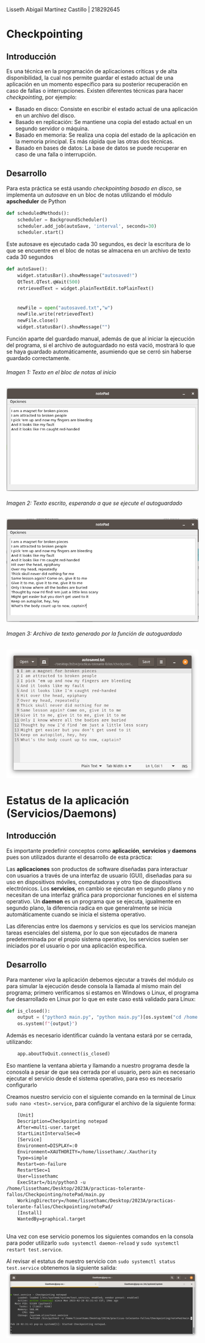 Lisseth Abigail Martínez Castillo | 218292645
# Checkpointing
## Introducción
Es una técnica en la programación de aplicaciones críticas y de alta disponibilidad, la cual nos permite guardar el estado actual de una aplicación en un momento específico para su posterior recuperación en caso de fallas o interrupciones.
Existen diferentes técnicas para hacer *checkpointing*, por ejemplo:
* Basado en disco: Consiste en escribir el estado actual de una aplicación en un archivo del disco.
* Basado en replicación: Se mantiene una copia del estado actual en un segundo servidor o máquina.
* Basado en memoria: Se realiza una copia del estado de la aplicación en la memoria principal. Es más rápida que las otras dos técnicas.
* Basado en bases de datos: La base de datos se puede recuperar en caso de una falla o interrupción.

## Desarrollo
Para esta práctica se está usando *checkpointing basado en disco*, se implementa un *autosave* en un bloc de notas utilizando el módulo **apscheduler** de Python

```python
def scheduledMethods():
    scheduler = BackgroundScheduler()
    scheduler.add_job(autoSave, 'interval', seconds=30)
    scheduler.start()
```
Este autosave es ejecutado cada 30 segundos, es decir la escritura de lo que se encuentre en el bloc de notas se almacena en un archivo de texto cada 30 segundos

```python
def autoSave():
    widget.statusBar().showMessage("autosaved!")
    QtTest.QTest.qWait(500)
    retrievedText = widget.plainTextEdit.toPlainText()
  

    newFile = open("autosaved.txt","w")
    newFile.write(retrievedText)
    newFile.close()
    widget.statusBar().showMessage("")
```
Función aparte del guardado manual, además de que al iniciar la ejecución del programa, si el archivo de autoguardado no está vació, mostrará lo que se haya guardado automáticamente, asumiendo que se cerró sin haberse guardado correctamente.

###### Imagen 1: Texto en el bloc de notas al inicio
![img1](https://github.com/lissethamc/practicas-tolerante-fallos/blob/main/Checkpointing/notePad/img1.png)

###### Imagen 2: Texto escrito, esperando a que se ejecute el autoguardado
![img2](https://github.com/lissethamc/practicas-tolerante-fallos/blob/main/Checkpointing/notePad/img2.png)

###### Imagen 3: Archivo de texto generado por la función de autoguardado
![img1](https://github.com/lissethamc/practicas-tolerante-fallos/blob/main/Checkpointing/notePad/img3.png)

# Estatus de la aplicación (Servicios/Daemons)

## Introducción

Es importante predefinir conceptos como **aplicación**, **servicios** y **daemons** pues son utilizados durante el desarrollo de esta práctica:

Las **aplicaciones** son productos de software diseñadas para interactuar con usuarios a través de una interfaz de usuario (GUI), diseñadas para su 
uso en dispositivos móviles, computadoras y otro tipo de dispositivos electrónicos. Los **servicios**, en cambio se ejecutan en segundo plano y no necesitan 
de una interfaz gráfica para proporcionar funciones en el sistema operativo. Un **daemon** es un programa que se ejecuta, igualmente en segundo plano, la diferencia radica
en que generalmente se inicia automáticamente cuando se inicia el sistema operativo. 

Las diferencias entre los daemons y servicios es que los servicios manejan tareas esenciales del sistema, por lo que son ejecutados de manera predeterminada por
el propio sistema operativo, los servicios suelen ser iniciados por el usuario o por una aplicación específica.

## Desarrollo

Para mantener *viva* la aplicación debemos ejecutar a través del módulo *os* para simular la ejecución desde consola la llamada al mismo main del programa; primero verificamos si estamos en Windows o Linux, el programa fue desarrollado en Linux por lo que en este caso está validado para Linux:

```python
def is_closed():
    output = ("python3 main.py", "python main.py")[os.system("cd /home > nul 2>nul")] 
    os.system(f"{output}")
```
Además es necesario identificar cuándo la ventana estará por se cerrada, utilizando:
 
    
```python
    app.aboutToQuit.connect(is_closed)
```

Eso mantiene la ventana abierta y llamando a nuestro programa desde la conosola a pesar de que sea cerrada por el usuario, pero aún es necesario ejecutar el servicio desde el sistema operativo, para eso es necesario configurarlo

Creamos nuestro servicio con el siguiente comando en la terminal de Linux `sudo nano <test>.service`, para configurar el archivo de la siguiente forma:

```systemd
    [Unit]
    Description=Checkpointing notepad
    After=multi-user.target
    StartLimitIntervalSec=0
    [Service]
    Environment=DISPLAY=:0
    Environment=XAUTHORITY=/home/lissethamc/.Xauthority
    Type=simple
    Restart=on-failure
    RestartSec=1
    User=lissethamc
    ExecStart=/bin/python3 -u /home/lissethamc/Desktop/2023A/practicas-tolerante-fallos/Checkpointing/notePad/main.py
    WorkingDirectory=/home/lissethamc/Desktop/2023A/practicas-tolerante-fallos/Checkpointing/notePad/
    [Install]
    WantedBy=graphical.target


```
Una vez con ese servicio ponemos los siguientes comandos en la consola para poder utilizarlo 
`sudo systemctl daemon-reload` y
`sudo systemctl restart test.service`.

Al revisar el estatus de nuestro servicio con `sudo systemctl status test.service` obtenemos la siguiente salida:
![img4](https://github.com/lissethamc/practicas-tolerante-fallos/blob/main/Checkpointing/notePad/img4.png)


